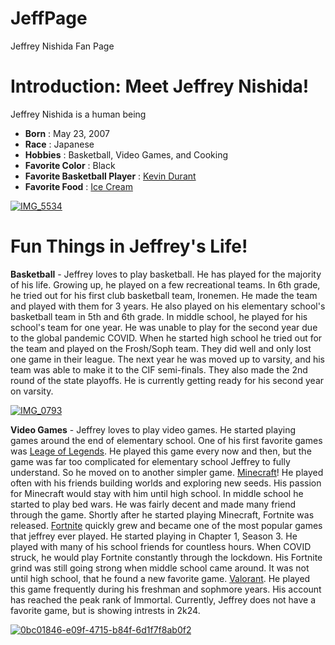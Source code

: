 
# JeffPage
Jeffrey Nishida Fan Page
<html>
  <h1>
    Introduction: Meet Jeffrey Nishida!
  </h1>
  <body>
  <p>
    Jeffrey Nishida is a human being
    <ul>
      <li>
        <b>Born</b> : May 23, 2007
      </li>
      <li>
        <b>Race</b> : Japanese
      </li>
      <li>
        <b>Hobbies</b> : Basketball, Video Games, and Cooking
      </li>
      <li>
        <b>Favorite Color</b> : Black 
      </li>
      <li>
        <b>Favorite Basketball Player</b> : <a href="https://www.basketball-reference.com/players/d/duranke01.html">Kevin Durant</a>
      </li>
      <li>
        <b>Favorite Food</b> : <a href="https://en.wikipedia.org/wiki/List_of_ice_cream_flavors">Ice Cream</a>
      </li>
    </ul>
<a href="https://imgbb.com/"><img src="https://i.ibb.co/B3NbwW4/IMG-5534.jpg" alt="IMG_5534" border="0"></a>
  </p>
    </body>
  <h1>
    Fun Things in Jeffrey's Life!
  </h1>
<body>
  <p>
   <b>Basketball</b> - Jeffrey loves to play basketball. He has played for the majority of his life. Growing up, he played on a few recreational teams. In 6th grade, he tried out for his first club basketball team, Ironemen. He made the team and played with them for 3 years. He also played on his elementary school's basketball team in 5th and 6th grade. In middle school, he played for his school's team for one year. He was unable to play for the second year due to the global pandemic COVID. When he started high school he tried out for the team and played on the Frosh/Soph team. They did well and only lost one game in their league. The next year he was moved up to varsity, and his team was able to make it to the CIF semi-finals. They also made the 2nd round of the state playoffs. He is currently getting ready for his second year on varsity. 
  </p>
<a href="https://imgbb.com/"><img src="https://i.ibb.co/bPW7kMC/IMG-0793.jpg" alt="IMG_0793" border="0"></a>
  <p>
    <b>Video Games</b> - Jeffrey loves to play video games. He started playing games around the end of elementary school. One of his first favorite games was <a href src="https://en.wikipedia.org/wiki/League_of_Legends">Leage of Legends</a>. He played this game every now and then, but the game was far too complicated for elementary school Jeffrey to fully understand. So he moved on to another simpler game. <a href src="https://en.wikipedia.org/wiki/Minecraft">Minecraft</a>! He played often with his friends building worlds and exploring new seeds. His passion for Minecraft would stay with him until high school. In middle school he started to play bed wars. He was fairly decent and made many friend through the game. Shortly after he started playing Minecraft, Fortnite was released. <a href src="https://en.wikipedia.org/wiki/Fortnite">Fortnite</a> quickly grew and became one of the most popular games that jeffrey ever played. He started playing in Chapter 1, Season 3. He played with many of his school friends for countless hours. When COVID struck, he would play Fortnite constantly through the lockdown. His Fortnite grind was still going strong when middle school came around. It was not until high school, that he found a new favorite game. <a href src="https://en.wikipedia.org/wiki/Valorant">Valorant</a>. He played this game frequently during his freshman and sophmore years. His account has reached the peak rank of Immortal. Currently, Jeffrey does not have a favorite game, but is showing intrests in 2k24.
  </p>
<a href="https://ibb.co/xDYVDxn"><img src="https://i.ibb.co/PNMBNq2/0bc01846-e09f-4715-b84f-6d1f7f8ab0f2.jpg" alt="0bc01846-e09f-4715-b84f-6d1f7f8ab0f2" border="0"></a>
    </body>
</html>
